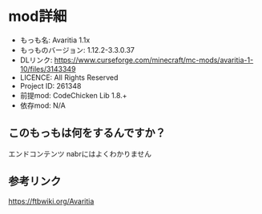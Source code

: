 # mod詳細

- もっも名: Avaritia 1.1x
- もっものバージョン:  1.12.2-3.3.0.37
- DLリンク: https://www.curseforge.com/minecraft/mc-mods/avaritia-1-10/files/3143349
- LICENCE: All Rights Reserved
- Project ID: 261348
- 前提mod: CodeChicken Lib 1.8.+
- 依存mod: N/A

## このもっもは何をするんですか？
エンドコンテンツ nabrにはよくわかりません

## 参考リンク
https://ftbwiki.org/Avaritia